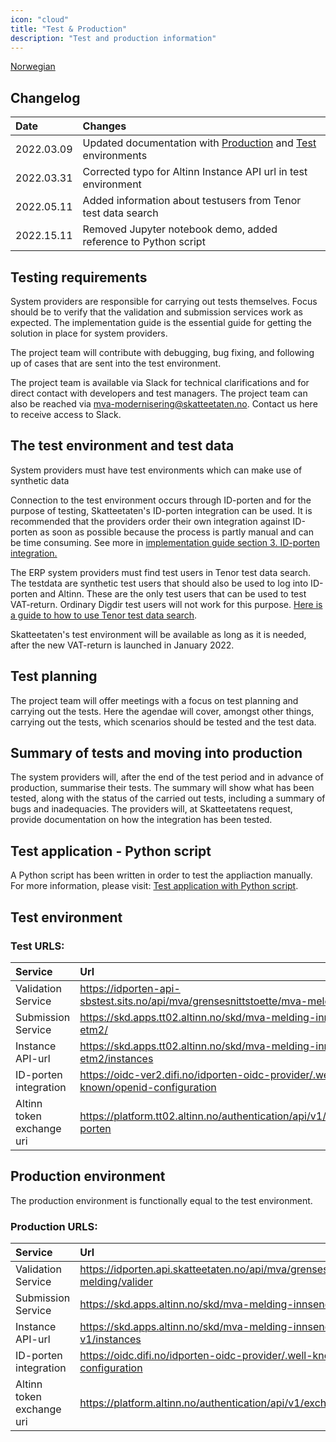```yaml
---
icon: "cloud"
title: "Test & Production"
description: "Test and production information"
---
```


[Norwegian](https://skatteetaten.github.io/mva-meldingen/mvameldingen/test/)

## Changelog

| Date       | Changes                                                                                                     |
| :--------- |:------------------------------------------------------------------------------------------------------------|
| 2022.03.09 | Updated documentation with [Production](#production-environment) and [Test](#test-environment) environments |
| 2022.03.31 | Corrected typo for Altinn Instance API url in test environment                                              |
| 2022.05.11 | Added information about testusers from Tenor test data search                                               |
| 2022.15.11 | Removed Jupyter notebook demo, added reference to Python script                                             |

## Testing requirements

System providers are responsible for carrying out tests themselves. Focus should be to verify that the validation and submission services work as expected. The implementation guide is the essential guide for getting the solution in place for system providers.

The project team will contribute with debugging, bug fixing, and following up of cases that are sent into the test environment.

The project team is available via Slack for technical clarifications and for direct contact with developers and test managers. The project team can also be reached via mva-modernisering@skatteetaten.no. Contact us here to receive access to Slack.

## The test environment and test data

System providers must have test environments which can make use of synthetic data

Connection to the test environment occurs through ID-porten and for the purpose of testing, Skatteetaten's ID-porten integration can be used. It is recommended that the providers order their own integration against ID-porten as soon as possible because the process is partly manual and can be time consuming. See more in [implementation guide section 3. ID-porten integration.](https://skatteetaten.github.io/mva-meldingen/english/implementationguide/#3-id-porten-integration)

The ERP system providers must find test users in Tenor test data search. The testdata are synthetic test users that should also be used to log into ID-porten and Altinn. These are the only test users that can be used to test VAT-return. Ordinary Digdir test users will not work for this purpose. [Here is a guide to how to use Tenor test data search](https://github.com/Skatteetaten/mva-meldingen/tree/master/docs/mvameldingen_eng/test/User_Guide_Tenor_testdata.pdf).

Skatteetaten's test environment will be available as long as it is needed, after the new VAT-return is launched in January 2022.

## Test planning

The project team will offer meetings with a focus on test planning and carrying out the tests. Here the agendae will cover, amongst other things, carrying out the tests, which scenarios should be tested and the test data.

## Summary of tests and moving into production

The system providers will, after the end of the test period and in advance of production, summarise their tests. The summary will show what has been tested, along with the status of the carried out tests, including a summary of bugs and inadequacies. The providers will, at Skatteetatens request, provide documentation on how the integration has been tested.

## Test application - Python script
A Python script has been written in order to test the appliaction manually. For more information, please visit:
[Test application with Python script](https://skatteetaten.github.io/mva-meldingen/test_with_python_script_eng/).

## Test environment

### Test URLS:

| Service                   | Url                                                                                 |
| :------------------------ | :---------------------------------------------------------------------------------- |
| Validation Service        | https://idporten-api-sbstest.sits.no/api/mva/grensesnittstoette/mva-melding/valider |
| Submission Service        | https://skd.apps.tt02.altinn.no/skd/mva-melding-innsending-etm2/                    |
| Instance API-url          | https://skd.apps.tt02.altinn.no/skd/mva-melding-innsending-etm2/instances           |
| ID-porten integration     | https://oidc-ver2.difi.no/idporten-oidc-provider/.well-known/openid-configuration   |
| Altinn token exchange uri | https://platform.tt02.altinn.no/authentication/api/v1/exchange/id-porten            |

## Production environment

The production environment is functionally equal to the test environment.

### Production URLS:

| Service                   | Url                                                                                 |
| :------------------------ | :---------------------------------------------------------------------------------- |
| Validation Service        | https://idporten.api.skatteetaten.no/api/mva/grensesnittstoette/mva-melding/valider |
| Submission Service        | https://skd.apps.altinn.no/skd/mva-melding-innsending-v1/                           |
| Instance API-url          | https://skd.apps.altinn.no/skd/mva-melding-innsending-v1/instances                  |
| ID-porten integration     | https://oidc.difi.no/idporten-oidc-provider/.well-known/openid-configuration        |
| Altinn token exchange uri | https://platform.altinn.no/authentication/api/v1/exchange/id-porten                 |
